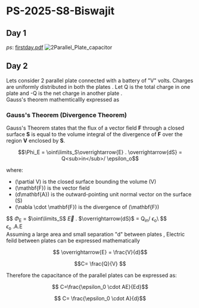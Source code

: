 # PS-2025-S8-Biswajit
## Day 1
*ps*: [firstday.pdf](https://www.dropbox.com/scl/fi/vpwb0qvgaxr6g17kae5om/PS-Day-1.pdf?rlkey=spzuaq1qmbvnl727y1y9kd41t&st=sjkp1z95&dl=0)
![2Parallel_Plate_capacitor](https://github.com/user-attachments/assets/00b3d137-a7a9-4e26-9211-737544bf3465)


## Day 2
Lets consider 2 parallel plate connected with a battery of "V" volts. Charges are uniformly distributed in both the plates . Let Q is the total charge in one plate and 
-Q is the net charge in another plate .\
Gauss's theorem mathemticallly expressed as

### Gauss's Theorem (Divergence Theorem)

Gauss's Theorem states that the flux of a vector field **F** through a closed surface **S** is equal to the volume integral of the divergence of **F** over the region **V** enclosed by **S**.

$$\Phi_E = \oint\limits_S\overrightarrow{E} . \overrightarrow{dS} = Q<sub>in</sub>/ \epsilon_o$$

where:
- \(\partial V\) is the closed surface bounding the volume \(V\)
- \(\mathbf{F}\) is the vector field
- \(d\mathbf{A}\) is the outward-pointing unit normal vector on the surface \(S\)
- \(\nabla \cdot \mathbf{F}\) is the divergence of \(\mathbf{F}\)

$$  $\Phi$<sub>E</sub> = $\oint\limits_S$ $\overrightarrow{E}$ . $\overrightarrow{dS}$ = Q<sub>in</sub>/ $\epsilon$<sub>o</sub>\ $$ \
$\epsilon$<sub>o</sub> .A.E \
Assuming a large area and small separation "d" between plates , Electric feild between plates can be expressed mathematically 

$$ \overrightarrow{E} = \frac{V}{d}$$

 $$C= \frac{Q}{V} $$

 Therefore the capacitance of the parallel plates can be expressed as:
 
 $$ C=\frac{\epsilon_0 \cdot AE}{Ed}$$

 $$ C= \frac{\epsilon_0 \cdot A}{d}$$


 

















 






